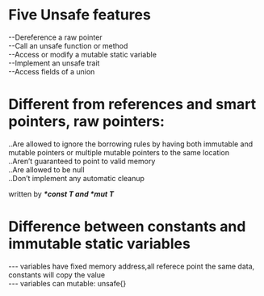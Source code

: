 #  Five Unsafe features
--Dereference a raw pointer  
--Call an unsafe function or method  
--Access or modify a mutable static variable  
--Implement an unsafe trait  
--Access fields of a union  



# Different from references and smart pointers, raw pointers:

..Are allowed to ignore the borrowing rules by having both immutable and mutable pointers or multiple mutable pointers to the same location  
..Aren’t guaranteed to point to valid memory  
..Are allowed to be null  
..Don’t implement any automatic cleanup  


written by  ***\*const T and \*mut T***


# Difference between constants and  immutable static variables
--- variables have fixed memory address,all referece point the same data, constants will copy the value  
--- variables can mutable: unsafe{} 
